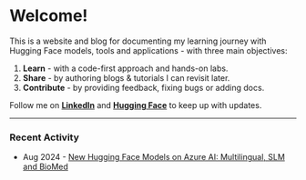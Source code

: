 # Welcome!

This is a website and blog for documenting my learning journey with Hugging Face models, tools and applications - with three main objectives:

1. **Learn** - with a code-first approach and hands-on labs.
1. **Share** - by authoring blogs & tutorials I can revisit later.
1. **Contribute** - by providing feedback, fixing bugs or adding docs.

Follow me on [**LinkedIn**](https://www.linkedin.com/in/nityan) and [**Hugging Face**](https://huggingface.co/nityan) to keep up with updates.

---

### Recent Activity

- Aug 2024 - [New Hugging Face Models on Azure AI: Multilingual, SLM and BioMed](https://techcommunity.microsoft.com/t5/ai-ai-platform-blog/new-hugging-face-models-on-azure-ai-multilingual-slm-and-biomed/ba-p/4211881)